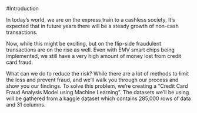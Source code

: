 #Introduction

In today’s world, we are on the express train to a cashless society. It’s expected that in future years there will be a steady growth of non-cash transactions.

Now, while this might be exciting, but on the flip-side fraudulent transactions are on the rise as well. Even with EMV smart chips being implemented, we still have a very high amount of money lost from credit card fraud.

What can we do to reduce the risk? While there are a lot of methods to limit the loss and prevent fraud, and we’ll walk you through our process and show you our findings. To solve this problem, we’re creating a “Credit Card Fraud Analysis Model using Machine Learning”. The datasets we’ll be using will be gathered from a kaggle dataset which contains 285,000 rows of data and 31 columns.

